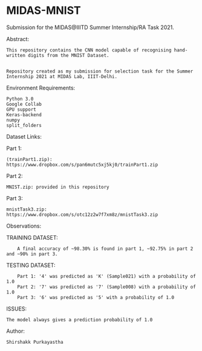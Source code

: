 # MIDAS-MNIST
Submission for the MIDAS@IIITD Summer Internship/RA Task 2021.

Abstract:

    This repository contains the CNN model capable of recognising hand-written digits from the MNIST Dataset.


    Repository created as my submission for selection task for the Summer Internship 2021 at MIDAS Lab, IIIT-Delhi.

Environment Requirements:

    Python 3.0
    Google Collab
    GPU support
    Keras-backend
    numpy
    split_folders

Dataset Links:

  Part 1:
  
    (trainPart1.zip): https://www.dropbox.com/s/pan6mutc5xj5kj0/trainPart1.zip
  Part 2:
  
    MNIST.zip: provided in this repository
    
  Part 3:
  
    mnistTask3.zip: https://www.dropbox.com/s/otc12z2w7f7xm8z/mnistTask3.zip

Observations:

TRAINING DATASET:

        A final accuracy of ~98.30% is found in part 1, ~92.75% in part 2 and ~90% in part 3.
        
TESTING DATASET:       
        
        Part 1: '4' was predicted as 'K' (Sample021) with a probability of 1.0
        Part 2: '7' was predicted as '7' (Sample008) with a probability of 1.0
        Part 3: '6' was predicted as '5' with a probability of 1.0
        
ISSUES:

    The model always gives a prediction probability of 1.0
    
    
Author:

    Shirshakk Purkayastha
